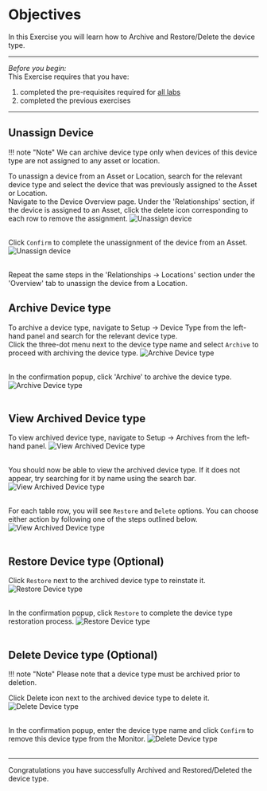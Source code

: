 # Objectives
In this Exercise you will learn how to Archive and Restore/Delete the device type.

---
*Before you begin:*  
This Exercise requires that you have:

1. completed the pre-requisites required for [all labs](prereqs.md)
2. completed the previous exercises
 
---
## Unassign Device
!!! note "Note"
     We can archive device type only when devices of this device type are not assigned to any asset or location.

To unassign a device from an Asset or Location, search for the relevant device type and select the device that was previously assigned to the Asset or Location.</br>
Navigate to the Device Overview page. Under the 'Relationships' section, if the device is assigned to an Asset, click the delete icon corresponding to each row to remove the assignment.
![Unassign device](img/archive_devicetype00.png)</br></br>

Click `Confirm` to complete the unassignment of the device from an Asset.
![Unassign device](img/archive_devicetype01.png)</br></br>

Repeat the same steps in the 'Relationships → Locations' section under the 'Overview' tab to unassign the device from a Location.

## Archive Device type

To archive a device type, navigate to Setup → Device Type from the left-hand panel and search for the relevant device type.</br>
Click the three-dot menu next to the device type name and select `Archive` to proceed with archiving the device type.
![Archive Device type](img/archive_devicetype02.png)</br></br>

In the confirmation popup, click 'Archive' to archive the device type.
![Archive Device type](img/archive_devicetype03.png)</br></br>

## View Archived Device type

To view archived device type, navigate to Setup → Archives from the left-hand panel.
![View Archived Device type](img/archive_devicetype05.png)</br></br>

You should now be able to view the archived device type. If it does not appear, try searching for it by name using the search bar.
![View Archived Device type](img/archive_devicetype06.png)</br></br>

For each table row, you will see `Restore` and `Delete` options. You can choose either action by following one of the steps outlined below.
![View Archived Device type](img/archive_devicetype07.png)</br></br>


## Restore Device type (Optional)

Click `Restore` next to the archived device type to reinstate it.
![Restore Device type](img/archive_devicetype08.png)</br></br>

In the confirmation popup, click `Restore` to complete the device type restoration process.
![Restore Device type](img/archive_devicetype09.png)</br></br>

## Delete Device type (Optional)

!!! note "Note"
     Please note that a device type must be archived prior to deletion.

Click Delete icon next to the archived device type to delete it.
![Delete Device type](img/archive_devicetype10.png)</br></br>

In the confirmation popup, enter the device type name and click `Confirm` to remove this device type from the Monitor.
![Delete Device type](img/archive_devicetype11.png)</br></br>

---
Congratulations you have successfully Archived and Restored/Deleted the device type.</br>
